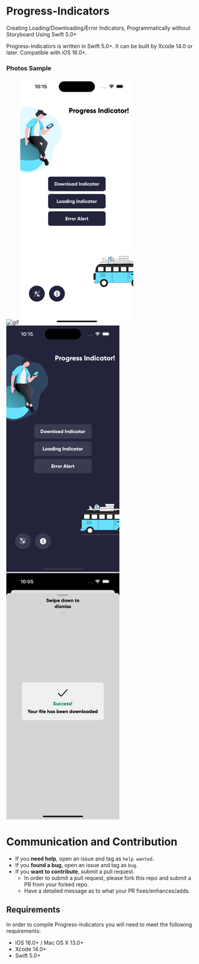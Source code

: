# Progress-Indicators

Creating Loading/Downloading/Error Indicators, Programmatically without Storyboard Using Swift 5.0+

Progress-Indicators is written in Swift 5.0+. It can be built by Xcode 14.0 or later. Compatible with iOS 16.0+.

### Photos Sample

<div><img width="300" alt="gif" src="Pics/gif.gif"> <img width="300" alt="firstpic" src="Pics/firstpic.png" /></div>
<img width="300" alt="secondpic" src="Pics/secondpic.png"> <img width="300" alt="thirdpic" src="Pics/thirdpic.png">

# Communication and Contribution

- If you **need help**, open an issue and tag as `help wanted`.
- If you **found a bug**, open an issue and tag as `bug`.
- If you **want to contribute**, submit a pull request.
  - In order to submit a pull request, please fork this repo and submit a PR from your forked repo.
  - Have a detailed message as to what your PR fixes/enhances/adds.

## Requirements

In order to compile Progress-Indicators you will need to meet the following requirements:

* iOS 16.0+ / Mac OS X 13.0+
* Xcode 14.0+
* Swift 5.0+

